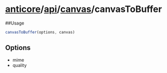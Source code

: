 # [anticore](../../../../../#reference)/[api](../../#reference)/[canvas](../#reference)/<a name="reference">canvasToBuffer</a>

##Usage

```js
canvasToBuffer(options, canvas)
```

## Options

* mime
* quality